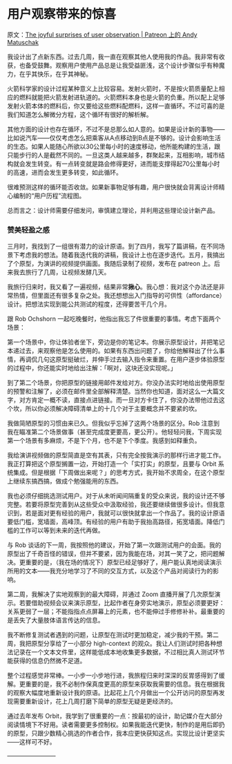 # 用户观察带来的惊喜

原文：[The joyful surprises of user observation | Patreon 上的 Andy Matuschak](https://www.patreon.com/posts/joyful-surprises-68479856)

我设计出了点新东西。过去几周，我一直在观察其他人使用我的作品。我非常有收获，也备受鼓舞。观察用户使用产品总是让我受益匪浅，这个设计步骤似乎有种魔力，在乎其快乐，在乎其神秘。

火箭科学家的设计过程某种意义上比较容易。发射火箭时，不是按火箭质量配上相应的燃料就能把火箭发射进轨道的。火箭燃料本身也是火箭的负重。所以配上足够发射火箭本体的燃料后，你又要给这些燃料配燃料，这样一直循环。不过可喜的是我们知道怎么解微分方程，这个循环有很好的解析解。

其他方面的设计也存在循环，不过不是总那么如人意的。如果是设计新的事物——比如说汽车——仅仅考虑怎么把乘客从A点移动到B点是不够的。设计会影响生活的生态。如果人能随心所欲以30公里每小时的速度移动，他所能构建的生活，跟只能步行的人是截然不同的。一旦这类人越来越多，群聚起来，互相影响，城市结构就会发生转变。有一点转变就是路会修得更好，进而能支撑得起70公里每小时的高速，进而会发生更多转变，如此循环。

很难预测这样的循环能否收敛。如果新事物足够有趣，用户很快就会背离设计师精心编制的“用户历程”流程图。

总而言之：设计师需要仔细发问，审慎建立理论，并利用这些理论设计新产品。

### **赞美轻盈之感**

三月时，我找到了一组很有潜力的设计原语。到了四月，我写了篇讲稿，在不同场景下考虑我的想法。随着我迭代我的讲稿，我设计上也在逐步迭代。五月，我搞出了个原型，为演讲的视频提供画面。我随后录制了视频，发布在 patreon 上。后来我去旅行了几周，让视频发酵几天。

我旅行归来时，我又看了一遍视频，结果非常**揪心**。我心想：我对这个办法还是非常热情，但里面还有很多复杂之处。我还想想出入门指导的可供性（affordance）设计。把想法实现到能公共测试的程度，还得要苦干几个月。

跟 Rob Ochshorn 一起吃晚餐时，他指出我忘了件很重要的事情。考虑下面两个场景：

第一个场景中，你让体验者坐下，旁边是你的笔记本。你展示原型设计，并把笔记本递过去，来观察他是怎么使用的。如果有东西出问题了，你给他解释出了什么事情，再调侃几句这原型挺破烂，并伸手过去输入指令来重置。在用户逐步体验原型的过程中，你还能实时地给出注解：「啊对，这块还没实现呢。」

到了第二个场景，你把原型的链接用邮件发给对方。你没办法实时地给出使用原型的预警和注解了，必须在邮件里全部解释清楚。当然你也知道，面对这么一大篇文字，对方肯定一概不读，直接点进链接。而一旦对方卡住了，你没办法带他过去这个坎，所以你必须解决障碍清单上的十几个对于主要概念并不要紧的坎。

我做简陋原型的习惯由来已久。但我似乎忘掉了这两个场景的区分。Rob 注意到我在瞄准第二个场景做事（甚至完成度更要高，更公开）。他轻轻问我，下周实现第一个场景有多麻烦，不是下个月，也不是下个季度。我感到如释重负。

我给演讲视频做的原型简直是空有其表，只有完全按我演示的那样行进才能工作。我正打算把这个原型搁置一边，开始打造一个「实打实」的原型，且要与 Orbit 系统集成。但是根据「下周做出来呢？」的思考方式，我开始不求周全，在这个原型上继续东搞西搞，做成个勉强能用的东西。

我也必须仔细挑选测试用户。对于从未听闻间隔重复的受众来说，我的设计还不够完整。若要将原型完善到从这些受众中汲取经验，我还要继续做很多设计。但我意识到，若是面对更有经验的用户，我就可以很快就拿出一个作品了。我的设计原语要低门槛，宽墙面，高峰顶。有经验的用户有助于我抬高路径，拓宽墙面。降低门槛的工作可以等到未来的迭代再做。

与 Rob 谈话的下一周，我按照他的建议，开始了第一次跟测试用户的会面。我的原型出了千奇百怪的错误，但并不要紧，因为我能在场，对其一笑了之，把问题解决。更重要的是，（我在场的情况下）原型已经足够好了，用户能认真地阅读演示所用的文本——我充分地学习了不同的交互方式，以及这个产品对阅读行为的影响。

第二周，我解决了实地观察到的最大障碍，并通过 Zoom 直播开展了几次原型演示。若要借助视频会议来演示原型，比起作者在身旁实地演示，原型必须要更好：关系更弱了一层；不能指指点点屏幕上的元素，也不能伸过手修修补补。最重要的是丢失了大量肢体语言传达的信息。

我不断修复测试者遇到的问题，让原型在测试时更加稳定，减少我的干预。第二周，我把原型分享给了一小部分 high-context 的观众。我让人们测试时把各种想法记录在一个文本文件里，这样能低成本地收集更多数据，不过相比真人测试环节能获得的信息仍然微不足道。

整个过程感觉非常棒。一小步一小步地行进，我旅程归来时深深的反胃感得到了缓解。更重要的是，我不必制作保真度更高的原型来获取我需要的信息。我在根据我的观察大幅度地重新设计我的原语。比起花上几个月做出一个公开访问的原型再发现需要重新设计，花上几周打磨下简单的原型无疑是更经济的。

通过去年发布 Orbit，我学到了很重要的一点：按最初的设计，助记媒介在大部分阅读情境下不好用。读者需要更多控制权。如果我能迭代更快，制作的是用后即扔的原型，只跟少数精心挑选的作者合作，我本应更快获知这点。实现比设计更坚实——这样可不好。

————————